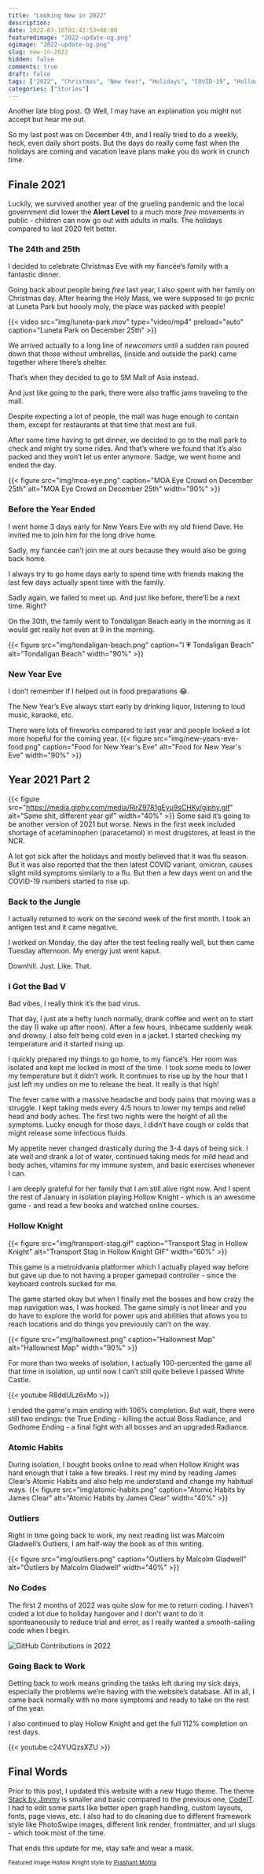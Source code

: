 ```yaml
---
title: "Looking New in 2022"
description:
date: 2022-03-16T02:43:53+08:00
featuredimage: "2022-update-og.png"
ogimage: "2022-update-og.png"
slug: new-in-2022
hidden: false
comments: true
draft: false
tags: ["2022", "Christmas", "New Year", "Holidays", "COVID-19", "Hollow Knight"]
categories: ["Stories"]
---
```


Another late blog post. 😓 Well, I may have an explanation you might not accept but hear me out.

So my last post was on December 4th, and I really tried to do a weekly, heck, even daily short posts. But the days do really come fast when the holidays are coming and vacation leave plans make you do work in crunch time.

## Finale 2021

Luckily, we survived another year of the grueling pandemic and the local government did lower the **Alert Level** to a much more _free_ movements in public - children can now go out with adults in malls. The holidays compared to last 2020 felt better.

### The 24th and 25th

I decided to celebrate Christmas Eve with my fiancée’s family with a fantastic dinner.

Going back about people being _free_ last year, I also spent with her family on Christmas day. After hearing the Holy Mass, we were supposed to go picnic at Luneta Park but hoooly moly, the place was packed with people!

{{< video src="img/luneta-park.mov" type="video/mp4" preload="auto" caption="Luneta Park on December 25th" >}}

We arrived actually to a long line of _newcomers_ until a sudden rain poured down that those without umbrellas, (inside and outside the park) came together where there’s shelter.

That’s when they decided to go to SM Mall of Asia instead.

And just like going to the park, there were also traffic jams traveling to the mall.

Despite expecting a lot of people, the mall was huge enough to contain them, except for restaurants at that time that most are full.

After some time having to get dinner, we decided to go to the mall park to check and might try some rides. And that’s where we found that it’s also packed and they won’t let us enter anymore. Sadge, we went home and ended the day.

{{< figure src="img/moa-eye.png" caption="MOA Eye Crowd on December 25th" alt="MOA Eye Crowd on December 25th" width="90%" >}}

### Before the Year Ended

I went home 3 days early for New Years Eve with my old friend Dave. He invited me to join him for the long drive home.

Sadly, my fiancée can’t join me at ours because they would also be going back home.

I always try to go home days early to spend time with friends making the last few days actually spent time with the family.

Sadly again, we failed to meet up. And just like before, there’ll be a next time. Right?

On the 30th, the family went to Tondaligan Beach early in the morning as it would get really hot even at 9 in the morning.

{{< figure src="img/tondaligan-beach.png" caption="I 💗 Tondaligan Beach" alt="Tondaligan Beach" width="90%" >}}

### New Year Eve

I don’t remember if I helped out in food preparations 😂.

The New Year’s Eve always start early by drinking liquor, listening to loud music, karaoke, etc.

There were lots of fireworks compared to last year and people looked a lot more hopeful for the coming year.
{{< figure src="img/new-years-eve-food.png" caption="Food for New Year's Eve" alt="Food for New Year's Eve" width="90%" >}}

## Year 2021 Part 2

{{< figure src="https://media.giphy.com/media/RirZ9781gEyu9sCHKy/giphy.gif" alt="Same shit, different year gif" width="40%" >}}
Some said it’s going to be another version of 2021 but worse. News in the first week included shortage of acetaminophen (paracetamol) in most drugstores, at least in the NCR.

A lot got sick after the holidays and mostly believed that it was flu season. But it was also reported that the then latest COVID variant, omicron, causes slight mild symptoms similarly to a flu. But then a few days went on and the COVID-19 numbers started to rise up.

### Back to the Jungle

I actually returned to work on the second week of the first month. I took an antigen test and it came negative.

I worked on Monday, the day after the test feeling really well, but then came Tuesday afternoon. My energy just went kaput.

Downhill. Just. Like. That.

### I Got the Bad V

Bad vibes, I really think it’s the bad virus.

That day, I just ate a hefty lunch normally, drank coffee and went on to start the day (I wake up after noon). After a few hours, Inbecame suddenly weak and drowsy. I also felt being cold even in a jacket. I started checking my temperature and it started rising up.

I quickly prepared my things to go home, to my fiancé’s. Her room was isolated and kept me locked in most of the time. I took some meds to lower my temperature but it didn’t work. It continues to rise up by the hour that I just left my undies on me to release the heat. It really is that high!

The fever came with a massive headache and body pains that moving was a struggle. I kept taking meds every 4/5 hours to lower my temps and relief head and body aches. The first two nights were the height of all the symptoms. Lucky enough for those days, I didn’t have cough or colds that might release some infectious fluids.

My appetite never changed drastically during the 3-4 days of being sick. I ate well and drank a lot of water, continued taking meds for mild head and body aches, vitamins for my immune system, and basic exercises whenever I can.

I am deeply grateful for her family that I am still alive right now. And I spent the rest of January in isolation playing Hollow Knight - which is an awesome game - and read a few books and watched online courses.

### Hollow Knight

{{< figure src="img/transport-stag.gif" caption="Transport Stag in Hollow Knight" alt="Transport Stag in Hollow Knight GIF" width="60%" >}}

This game is a metroidvania platformer which I actually played way before but gave up due to not having a proper gamepad controller - since the keyboard controls sucked for me.

The game started okay but when I finally met the bosses and how crazy the map navigation was, I was hooked. The game simply is not linear and you do have to explore the world for power ups and abilities that allows you to reach locations and do things you previously can’t on the way.

{{< figure src="img/hallownest.png" caption="Hallownest Map" alt="Hallownest Map" width="90%" >}}

For more than two weeks of isolation, I actually 100-percented the game all that time in isolation, up until now I can’t still quite believe I passed White Castle.

{{< youtube R8ddULz6xMo >}}

I ended the game's main ending with 106% completion. But wait, there were still two endings: the True Ending - killing the actual Boss Radiance, and Godhome Ending - a final fight with all bosses and an upgraded Radiance.

### Atomic Habits

During isolation, I bought books online to read when Hollow Knight was hard enough that I take a few breaks. I rest my mind by reading James Clear’s Atomic Habits and also help me understand and change my habitual ways.
{{< figure src="img/atomic-habits.png" caption="Atomic Habits by James Clear" alt="Atomic Habits by James Clear" width="40%" >}}

### Outliers

Right in time going back to work, my next reading list was Malcolm Gladwell’s Outliers, I am half-way the book as of this writing.

{{< figure src="img/outliers.png" caption="Outliers by Malcolm Gladwell" alt="Outliers by Malcolm Gladwell" width="40%" >}}

### No Codes

The first 2 months of 2022 was quite slow for me to return coding. I haven’t coded a lot due to holiday hangover and I don't want to do it sponteaneously to reduce trial and error, as I really wanted a smooth-sailing code when I begin.

![GitHub Contributions in 2022](github-contributions.png)

### Going Back to Work

Getting back to work means grinding the tasks left during my sick days, especially the problems we’re having with the website’s database. All in all, I came back normally with no more symptoms and ready to take on the rest of the year.

I also continued to play Hollow Knight and get the full 112% completion on rest days.

{{< youtube c24YUQzsXZU  >}}

## Final Words

Prior to this post, I updated this website with a new Hugo theme. The theme [Stack by Jimmy]() is smaller and basic compared to the previous one, [CodeIT](). I had to edit some parts like better open graph handling, custom layouts, fonts, page views, etc. I also had to do cleaning due to different framework style like PhotoSwipe images, different link render, frontmatter, and url slugs - which took most of the time.

That ends this update for me, stay safe and wear a mask.

<small>Featured image Hollow Knight style by [Prashant Mohta](https://prashantmohta.github.io/TitleGenerator.HollowKnight/)</small>

